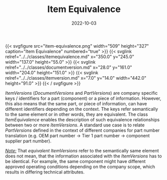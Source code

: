 ﻿---
title: Item Equivalence
toc: false
type: specs
layout: diagram
date: "2022-10-03"
draft: false
specification: VEC
version: 2.0.1
documentType: "Recommendation"
elementType: Diagram
classes:
  - ItemEquivalence
  - DocumentVersion
  - ItemVersion
menu:
  VEC-2.0.1:    
    parent: pdm-information
    identifier: pdm-information/item-equivalence
    weight: 1003004 

# Prev/next pager order (if `docs_section_pager` enabled in `params.toml`)
weight: 1003004
---
{{< svgfigure src="item-equivalence.png" width="509" height="327" caption="Item Equivalence" numbered="true" >}}
  {{< svglink relref="../../classes/itemequivalence.md" x="350.0" y="245.0" width="137.0" height="55.0" >}}
  {{< svglink relref="../../classes/documentversion.md" x="28.0" y="161.0" width="204.0" height="151.0" >}}
  {{< svglink relref="../../classes/itemversion.md" x="7.0" y="14.0" width="442.0" height="91.0" >}}
{{< / svgfigure >}}
<p> <i>ItemVersions </i>(<i>DocumentVersions</i> and <i>PartVersions</i>) are company specific keys / identifiers for a part (component) or a piece of information. However, this also means that the same part, or piece of information, can have different identifiers depending on the context. The keys refer semantically to the same element or in other words, they are equivalent. The class <i>ItemEquivalence</i> enables the description of such equivalence relationships between two or more <i>ItemVersions</i>. A standard use case is to relate <i>PartVersions</i><i> </i>defined in the context of different companies for part number translation (e.g. OEM&#160;part number&#160;-&gt;&#160;Tier 1 part number -&gt; component supplier part number).      </p>      <p> <i><u>Note:</u> </i>That <i>equivalent ItemVersions </i>refer to the semantically same element does not mean, that the information associated with the <i>ItemVersions</i> has to be identical. For example, the same component might have different approved operating conditions depending on the company scope, which results in differing technical attributes.       </p>      <p> &#160;      </p>